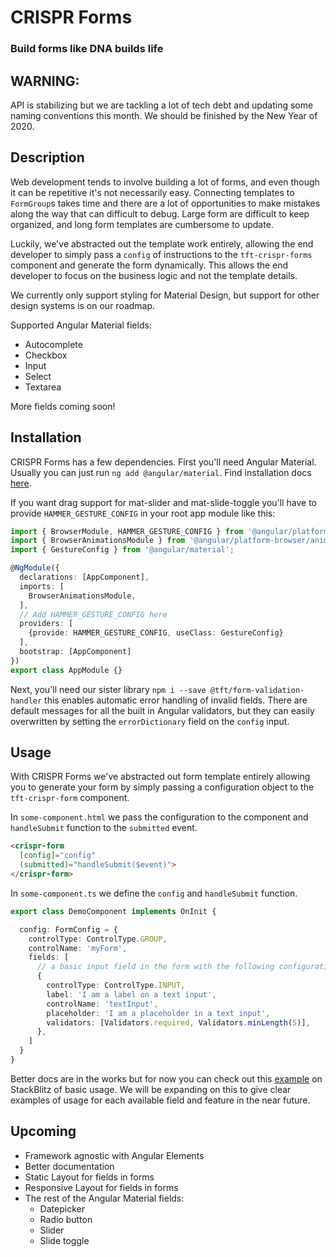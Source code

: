 # CRISPR Forms

### Build forms like DNA builds life

## WARNING:

API is stabilizing but we are tackling a lot of tech debt and updating some naming conventions this month. We should be finished by the New Year of 2020.

## Description

Web development tends to involve building a lot of forms, and even though it can be repetitive it's not necessarily easy. Connecting templates to `FormGroup`s takes time and there are a lot of opportunities  to make mistakes along the way that can difficult to debug. Large form are difficult to keep organized, and long form templates are cumbersome to update.

Luckily, we've abstracted out the template work entirely, allowing the end developer to simply pass a `config` of instructions to the `tft-crispr-forms` component and generate the form dynamically. This allows the end developer to focus on the business logic and not the template details.

We currently only support styling for Material Design, but support for other design systems is on our roadmap.

Supported Angular Material fields:
 - Autocomplete
 - Checkbox
 - Input
 - Select
 - Textarea

More fields coming soon!

## Installation

CRISPR Forms has a few dependencies. First you'll need Angular Material. Usually you can just run `ng add @angular/material`. Find installation docs [here](https://material.angular.io/guide/getting-started).

If you want drag support for mat-slider and mat-slide-toggle you'll have to provide `HAMMER_GESTURE_CONFIG` in your root app module like this:
```typescript
import { BrowserModule, HAMMER_GESTURE_CONFIG } from '@angular/platform-browser';
import { BrowserAnimationsModule } from '@angular/platform-browser/animations';
import { GestureConfig } from '@angular/material';

@NgModule({
  declarations: [AppComponent],
  imports: [
    BrowserAnimationsModule,
  ],
  // Add HAMMER_GESTURE_CONFIG here
  providers: [
    {provide: HAMMER_GESTURE_CONFIG, useClass: GestureConfig}
  ],
  bootstrap: [AppComponent]
})
export class AppModule {}
```
Next, you'll need our sister library `npm i --save @tft/form-validation-handler` this enables automatic error handling of invalid fields. There are default messages for all the built in Angular validators, but they can easily overwritten by setting the `errorDictionary` field on the `config` input.

## Usage

With CRISPR Forms we've abstracted out form template entirely allowing you to generate your form by simply passing a configuration object to the `tft-crispr-form` component.

In `some-component.html` we pass the configuration to the component and `handleSubmit` function to the `submitted` event.

```html
<crispr-form
  [config]="config"
  (submitted)="handleSubmit($event)">
</crispr-form>
```
In `some-component.ts` we define the `config` and `handleSubmit` function.

```ts
export class DemoComponent implements OnInit {

  config: FormConfig = {
    controlType: ControlType.GROUP,
    controlName: 'myForm',
    fields: [
      // a basic input field in the form with the following configuration
      {
        controlType: ControlType.INPUT,
        label: 'I am a label on a text input',
        controlName: 'textInput',
        placeholder: 'I am a placeholder in a text input',
        validators: [Validators.required, Validators.minLength(5)],
      },
    ]
  }
}
```

Better docs are in the works but for now you can check out this [example](https://stackblitz.com/edit/crisper-forms-poc) on StackBlitz of basic usage. We will be expanding on this to give clear examples of usage for each available field and feature in the near future.

## Upcoming

- Framework agnostic with Angular Elements
- Better documentation
- Static Layout for fields in forms
- Responsive Layout for fields in forms
- The rest of the Angular Material fields:
  - Datepicker
  - Radio button
  - Slider
  - Slide toggle

